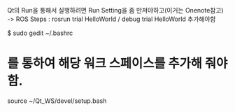 Qt의 Run을 통해서 실행하려면 Run Setting을 좀 만져야하고(이거는 Onenote참고)
-> ROS Steps : rosrun trial HelloWorld / debug trial HelloWorld 추가해야함


$ sudo gedit ~/.bashrc 
# 를 통하여 해당 워크 스페이스를 추가해 줘야함.
source ~/Qt_WS/devel/setup.bash
